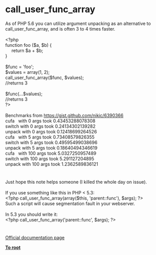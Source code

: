 # call_user_func_array




<div class="phpcode"><span class="html">
As of PHP 5.6 you can utilize argument unpacking as an alternative to call_user_func_array, and is often 3 to 4 times faster.<br><br><span class="default">&lt;?php<br></span><span class="keyword">function </span><span class="default">foo </span><span class="keyword">(</span><span class="default">$a</span><span class="keyword">, </span><span class="default">$b</span><span class="keyword">) {<br>&#xA0; &#xA0;&#xA0; return </span><span class="default">$a </span><span class="keyword">+ </span><span class="default">$b</span><span class="keyword">;<br>}<br><br></span><span class="default">$func </span><span class="keyword">= </span><span class="string">&apos;foo&apos;</span><span class="keyword">;<br></span><span class="default">$values </span><span class="keyword">= array(</span><span class="default">1</span><span class="keyword">, </span><span class="default">2</span><span class="keyword">);<br></span><span class="default">call_user_func_array</span><span class="keyword">(</span><span class="default">$func</span><span class="keyword">, </span><span class="default">$values</span><span class="keyword">); <br></span><span class="comment">//returns 3<br><br></span><span class="default">$func</span><span class="keyword">(...</span><span class="default">$values</span><span class="keyword">);<br></span><span class="comment">//returns 3<br></span><span class="default">?&gt;<br></span><br>Benchmarks from <a href="https://gist.github.com/nikic/6390366" rel="nofollow" target="_blank">https://gist.github.com/nikic/6390366</a><br>cufa&#xA0;&#xA0; with 0 args took 0.43453288078308<br>switch with 0 args took 0.24134302139282<br>unpack with 0 args took 0.12418699264526<br>cufa&#xA0;&#xA0; with 5 args took 0.73408579826355<br>switch with 5 args took 0.49595499038696<br>unpack with 5 args took 0.18640494346619<br>cufa&#xA0;&#xA0; with 100 args took 5.0327250957489<br>switch with 100 args took 5.291127204895<br>unpack with 100 args took 1.2362589836121</span>
</div>
  

#


<div class="phpcode"><span class="html">
Just hope this note helps someone (I killed the whole day on issue).
<br>
<br>If you use something like this in PHP &lt; 5.3:
<br><span class="default">&lt;?php call_user_func_array</span><span class="keyword">(array(</span><span class="default">$this</span><span class="keyword">, </span><span class="string">&apos;parent::func&apos;</span><span class="keyword">), </span><span class="default">$args</span><span class="keyword">); </span><span class="default">?&gt;
<br></span>Such a script will cause segmentation fault in your webserver.
<br>
<br>In 5.3 you should write it:
<br><span class="default">&lt;?php call_user_func_array</span><span class="keyword">(</span><span class="string">&apos;parent::func&apos;</span><span class="keyword">, </span><span class="default">$args</span><span class="keyword">); </span><span class="default">?&gt;</span>
</span>
</div>
  

#

[Official documentation page](https://www.php.net/manual/en/function.call-user-func-array.php)

**[To root](/README.md)**